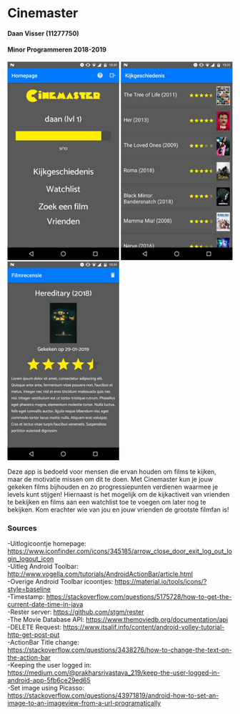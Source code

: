 # Cinemaster
#### Daan Visser (11277750)
#### Minor Programmeren 2018-2019
  
<img src="/doc/finalhomepage.jpg" width="250"> <img src="/doc/viewinghistoryscreenshot.jpg" width="250"> <img src="/doc/examplereview.jpg" width="250">
  
  Deze app is bedoeld voor mensen die ervan houden om films te kijken, maar de motivatie missen om dit te doen. Met Cinemaster kun je jouw gekeken films bijhouden en zo progressiepunten verdienen waarmee je levels kunt stijgen! Hiernaast is het mogelijk om de kijkactiveit van vrienden te bekijken en films aan een watchlist toe te voegen om later nog te bekijken. Kom erachter wie van jou en jouw vrienden de grootste filmfan is!

### Sources
-Uitlogicoontje homepage: https://www.iconfinder.com/icons/345185/arrow_close_door_exit_log_out_login_logout_icon  
-Uitleg Android Toolbar: http://www.vogella.com/tutorials/AndroidActionBar/article.html  
-Overige Android Toolbar icoontjes: https://material.io/tools/icons/?style=baseline  
-Timestamp: https://stackoverflow.com/questions/5175728/how-to-get-the-current-date-time-in-java  
-Rester server: https://github.com/stgm/rester  
-The Movie Database API: https://www.themoviedb.org/documentation/api  
-DELETE Request: https://www.itsalif.info/content/android-volley-tutorial-http-get-post-put  
-ActionBar Title change: https://stackoverflow.com/questions/3438276/how-to-change-the-text-on-the-action-bar  
-Keeping the user logged in: https://medium.com/@prakharsrivastava_219/keep-the-user-logged-in-android-app-5fb6ce29ed65  
-Set image using Picasso: https://stackoverflow.com/questions/43971819/android-how-to-set-an-image-to-an-imageview-from-a-url-programatically  





